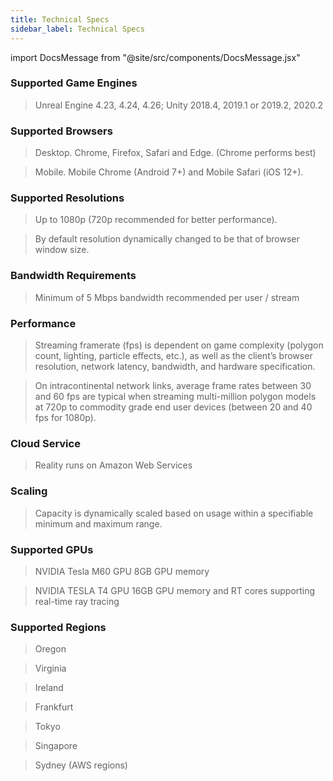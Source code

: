 ```yaml
---
title: Technical Specs
sidebar_label: Technical Specs
---
```


import DocsMessage from "@site/src/components/DocsMessage.jsx"

### Supported Game Engines

> Unreal Engine 4.23, 4.24, 4.26;
> Unity 2018.4, 2019.1 or 2019.2, 2020.2

### Supported Browsers

> Desktop. Chrome, Firefox, Safari and Edge.
> (Chrome performs best)

> Mobile. Mobile Chrome (Android 7+) and Mobile Safari (iOS 12+).

### Supported Resolutions

> Up to 1080p (720p recommended for better performance).

> By default resolution dynamically changed to be that of browser window size.

### Bandwidth Requirements

> Minimum of 5 Mbps bandwidth recommended per user / stream

### Performance

> Streaming framerate (fps) is dependent on game complexity (polygon count, lighting, particle effects, etc.), as well as the client’s browser resolution, network latency, bandwidth, and hardware specification.

> On intracontinental network links, average frame rates between 30 and 60 fps are typical when streaming multi-million polygon models at 720p to commodity grade end user devices (between 20 and 40 fps for 1080p).

### Cloud Service

> Reality runs on Amazon Web Services

### Scaling

> Capacity is dynamically scaled based on usage within a specifiable minimum and maximum range.

### Supported GPUs

> NVIDIA Tesla M60 GPU
> 8GB GPU memory

> NVIDIA TESLA T4 GPU
> 16GB GPU memory and RT cores supporting real-time ray tracing



### Supported Regions

> Oregon

> Virginia

> Ireland

> Frankfurt

> Tokyo

> Singapore

> Sydney (AWS regions)

<DocsMessage />
